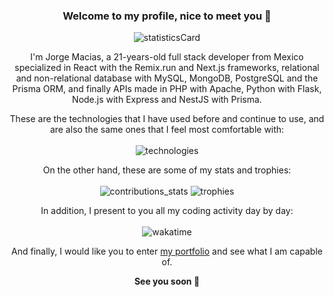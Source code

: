 ### <p align="center">Welcome to my profile, nice to meet you 🌹</p>

<p align="center" >
  <img alt="statisticsCard" src="https://github-readme-stats.vercel.app/api?username=maciasroses&count_private=true&show_icons=true&theme=ambient_gradient&hide=stars,issues&hide_border=true&hide_title=true&include_all_commits=true"/>
</p>

<p align="center">
  I'm Jorge Macias, a 21-years-old full stack developer from Mexico specialized in React with the Remix.run and Next.js frameworks, relational and non-relational database with MySQL, MongoDB, PostgreSQL and the Prisma ORM, and finally APIs made in PHP with Apache, Python with Flask, Node.js with Express and NestJS with Prisma.
</p>

<p align="center">
  These are the technologies that I have used before and continue to use, and are also the same ones that I feel most comfortable with:
  <br /> <br />
  <img alt="technologies" src="https://skillicons.dev/icons?i=html,css,tailwind,bootstrap,js,jquery,ts,react,remix,nextjs,vite,nodejs,express,nestjs,docker,py,flask,fastapi,php,mysql,postgres,prisma,mongodb,appwrite,supabase,firebase,aws,azure,swift,wordpress" />
</p>

<p align="center">
  On the other hand, these are some of my stats and trophies:
  <br /><br />
  <img alt="contributions_stats" src="https://github-readme-streak-stats.herokuapp.com/?user=maciasroses&hide_border=true&theme=onedark" />
  <img alt="trophies" src="https://github-profile-trophy.vercel.app/?username=maciasroses&no-frame=true&theme=onedark" />
</p>

<p align="center" >
  In addition, I present to you all my coding activity day by day:
  <br /><br />
  <img alt="wakatime" src="https://github-readme-stats.vercel.app/api/wakatime?username=maciasroses&hide_title=true&hide_border=true&layout=compact" />
</p>

<p align="center">
  And finally, I would like you to enter <a href="https://my-portfolio-maciasroses.vercel.app" target="_blank">my portfolio</a> and see what I am capable of. 
</p>

<p align="center">
  <strong>
    See you soon 🌹
  </strong>
</p>
